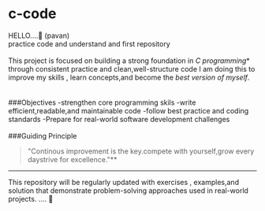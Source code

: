 # c-code
HELLO....👋 (pavan)
<br>
practice code and understand and first repository
<br>
<br>
This project is focused on building a strong foundation in *C programming** through consistent practice and clean,well-structure code
I am doing this to improve my skills , learn concepts,and become the *best version of myself*.
<br>
<br>
<br>
###Objectives
-strengthen core programming skils
-write efficient,readable,and maintainable code
-follow best practice and coding standards
-Prepare for real-world software development challenges
<br>
<br>
###Guiding Principle
>"Continous improvement is the key.compete with yourself,grow every daystrive for excellence."**
----------------------------------
This repository will be regularly updated with exercises , examples,and solution that demonstrate problem-solving approaches used in real-world projects.
.... 🙋
